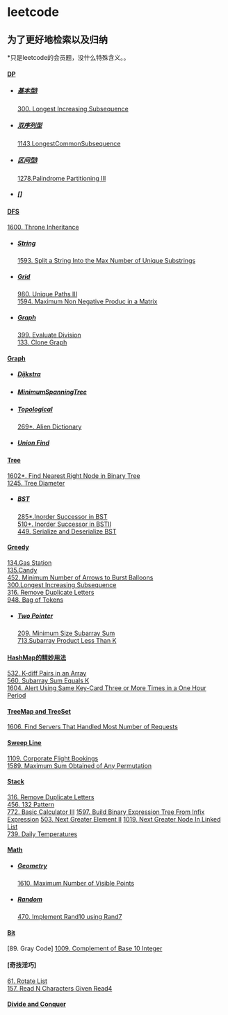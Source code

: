 # leetcode
## 为了更好地检索以及归纳  
*只是leetcode的会员题，没什么特殊含义。。
#### [DP](/DP)  
* ##### [基本型I](/DP/基本型I)  
    [300. Longest Increasing Subsequence](/DP/基本型II/300.%20Longest%20Increasing%20Subsequence)  
* ##### [双序列型](/DP/双序列型)  
    [1143.LongestCommonSubsequence]()
* ##### [区间型I](/DP/区间型I)    
    [1278.Palindrome Partitioning III](DP/区间型I/src/_1278_PalindromePartitioningIII.java)  
* ##### []

#### [DFS](/byType/dfs)  
[1600. Throne Inheritance](/byType/Design/1600.%20Throne%20Inheritance)  
* ##### [String](/byType/dfs/string)  
    [1593. Split a String Into the Max Number of Unique Substrings](byType/dfs/string/1593.%20Split%20a%20String%20Into%20the%20Max%20Number%20of%20Unique%20Substrings)  
* ##### [Grid](byType/dfs/grid)
    [980. Unique Paths III](byType/dfs/grid/980.%20Unique%20Paths%20III)  
    [1594. Maximum Non Negative Produc in a Matrix](byType/dfs/grid/1594.%20Maximum%20Non%20Negative%20Produc%20in%20a%20Matrix)
* ##### [Graph](byType/dfs/graph)
    [399. Evaluate Division](/byType/dfs/graph/399.%20Evaluate%20Division)  
    [133. Clone Graph](/byType/dfs/graph/133.%20Clone%20Graph)  



#### [Graph](/byType/Graph)  
* ##### [Dijkstra](/byType/Graph/Dijkstra)
* ##### [MinimumSpanningTree](/byType/Graph/MinimumSpanningTree)
* ##### [Topological](/byType/Graph/Topological)  
    [269*. Alien Dictionary](/byType/Graph/Topological/269.%20Alien%20Dictionary)  
* ##### [Union Find](/byType/Graph/Union%20Find)  
    
     
#### [Tree](/byType/Tree)  
[1602*. Find Nearest Right Node in Binary Tree](/byType/Tree/1602.%20Find%20Nearest%20Right%20Node%20in%20Binary%20Tree)  
[1245. Tree Diameter](/byType/Tree/1245.%20Tree%20Diameter)  
* ##### [BST](/byType/Tree/BST)  
    [285*.Inorder Successor in BST](/byType/Tree/BST/285.%20Inorder%20Successor%20in%20BST)  
    [510*. Inorder Successor in BSTII](/byType/Tree/BST/510.%20Inorder%20Successor%20in%20BST%20II)  
    [449. Serialize and Deserialize BST](/byType/Tree/BST/449.%20Serialize%20and%20Deserialize%20BST)  

#### [Greedy](/Greedy)  
[134.Gas Station](/Greedy/134.Gas%20Station)  
[135.Candy](/Greedy/135.Candy)  
[452. Minimum Number of Arrows to Burst Balloons](/Greedy/452.%20Minimum%20Number%20of%20Arrows%20to%20Burst%20Balloons)  
[300.Longest Increasing Subsequence](/Greedy/300.Longest%20Increasing%20Subsequence)  
[316. Remove Duplicate Letters](/Greedy/316.%20Remove%20Duplicate%20Letters)  
[948. Bag of Tokens](/Greedy/948.%20Bag%20of%20Tokens)  
* ##### [Two Pointer](/Greedy/Two%20Pointer)  
    [209. Minimum Size Subarray Sum](/Greedy/Two%20Pointer/209.%20Minimum%20Size%20Subarray%20Sum)  
    [713.Subarray Product Less Than K](/Greedy/Two%20Pointer/713.%20Subarray%20Product%20Less%20Than%20K)  


#### [HashMap的精妙用法](/byType/HashMap的精妙用法)  
[532. K-diff Pairs in an Array](/byType/HashMap的精妙用法/532.%20K-diff%20Pairs%20in%20an%20Array)  
[560. Subarray Sum Equals K](/byType/HashMap的精妙用法/560.%20Subarray%20Sum%20Equals%20K)  
[1604. Alert Using Same Key-Card Three or More Times in a One Hour Period](/byType/HashMap的精妙用法/1604.%20Alert%20Using%20Same%20Key-Card%20Three%20or%20More%20Times%20in%20a%20One%20Hour%20Period)  

#### [TreeMap and TreeSet](/byType/TreeMap%20and%20TreeSet)  
[1606. Find Servers That Handled Most Number of Requests](/byType/TreeMap%20and%20TreeSet/1606.%20Find%20Servers%20That%20Handled%20Most%20Number%20of%20Requests)  


#### [Sweep Line](/byType/Sweep%20Line)  
[1109. Corporate Flight Bookings](/byType/Sweep%20Line/1109.%20Corporate%20Flight%20Bookings)  
[1589. Maximum Sum Obtained of Any Permutation](/byType/Sweep%20Line/1589.%20Maximum%20Sum%20Obtained%20of%20Any%20Permutation)  

#### [Stack](/byType/Stack)  
[316. Remove Duplicate Letters](/Greedy/316.%20Remove%20Duplicate%20Letters)  
[456. 132 Pattern](/byType/Stack/456.%20132%20Pattern)  
[772. Basic Calculator III](/byType/Stack/772.%20Basic%20Calculator%20III)
[1597. Build Binary Expression Tree From Infix Expression](/byType/Stack/1597.%20Build%20Binary%20Expression%20Tree%20From%20Infix%20Expression)
[503. Next Greater Element II](/byType/Stack/503.%20Next%20Greater%20Element%20II)
[1019. Next Greater Node In Linked List](/byType/Stack/1019.%20Next%20Greater%20Node%20In%20Linked%20List)  
[739. Daily Temperatures](/byType/Stack/739.%20Daily%20Temperatures)  

#### [Math](/byType/Math)  
* ##### [Geometry](/byType/Math/Geometry)  
    [1610. Maximum Number of Visible Points](/byType/Math/Geometry/1610.%20Maximum%20Number%20of%20Visible%20Points)  
* ##### [Random](/byType/Math/random)  
    [470. Implement Rand10 using Rand7](/byType/Math/random/470.%20Implement%20Rand10%20using%20Rand7)  
    
#### [Bit](/byType/Bit)  
[89. Gray Code]
[1009. Complement of Base 10 Integer](/byType/Bit/1009.%20Complement%20of%20Base%2010%20Integer)  

#### [奇技淫巧]  
[61. Rotate List](/byName/src/61)  
[157. Read N Characters Given Read4](/byName/src/157)  


#### [Divide and Conquer](/byType/Divide%20and%20Conquer)  